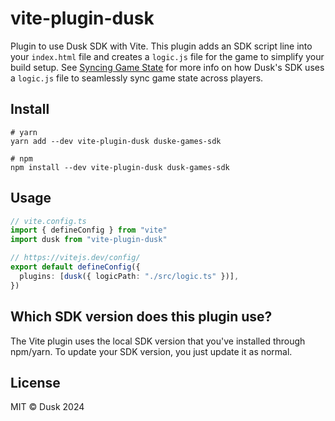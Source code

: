 # vite-plugin-dusk

Plugin to use Dusk SDK with Vite. This plugin adds an SDK script line into your `index.html` file and creates a `logic.js` file for the game to simplify your build setup. See [Syncing Game State](https://developers.dusk.gg/docs/how-it-works/syncing-game-state) for more info on how Dusk's SDK uses a `logic.js` file to seamlessly sync game state across players.

## Install

```shell
# yarn
yarn add --dev vite-plugin-dusk duske-games-sdk

# npm
npm install --dev vite-plugin-dusk dusk-games-sdk
```

## Usage

```ts
// vite.config.ts
import { defineConfig } from "vite"
import dusk from "vite-plugin-dusk"

// https://vitejs.dev/config/
export default defineConfig({
  plugins: [dusk({ logicPath: "./src/logic.ts" })],
})
```

## Which SDK version does this plugin use?

The Vite plugin uses the local SDK version that you've installed through npm/yarn. To update your SDK version, you just update it as normal.

## License

MIT © Dusk 2024
